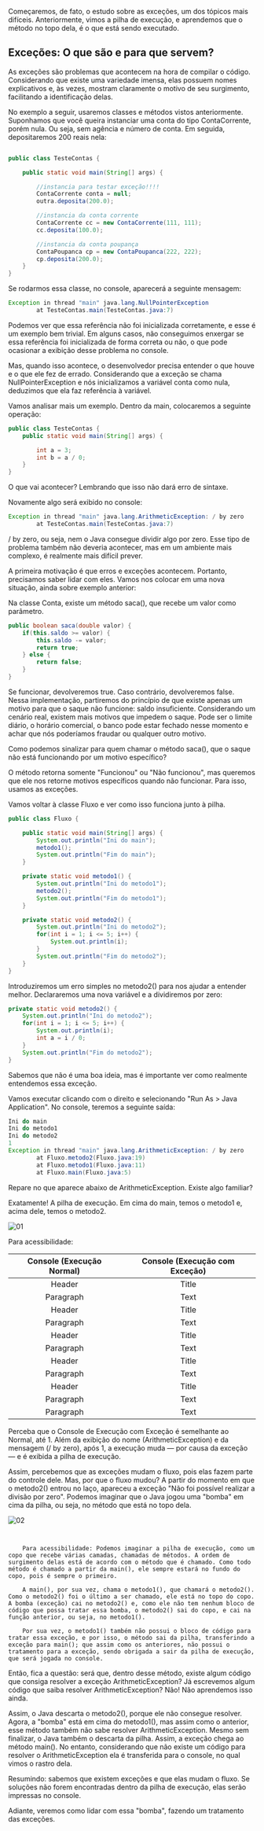 Começaremos, de fato, o estudo sobre as exceções, um dos tópicos mais difíceis. Anteriormente, vimos a pilha de execução, e aprendemos que o método no topo dela, é o que está sendo executado.

## Exceções: O que são e para que servem?

As exceções são problemas que acontecem na hora de compilar o código. Considerando que existe uma variedade imensa, elas possuem nomes explicativos e, às vezes, mostram claramente o motivo de seu surgimento, facilitando a identificação delas.

No exemplo a seguir, usaremos classes e métodos vistos anteriormente. Suponhamos que você queira instanciar uma conta do tipo ContaCorrente, porém nula. Ou seja, sem agência e número de conta. Em seguida, depositaremos 200 reais nela:

```java

public class TesteContas {

    public static void main(String[] args) {

        //instancia para testar exceção!!!!
        ContaCorrente conta = null;
        outra.deposita(200.0);

        //instancia da conta corrente
        ContaCorrente cc = new ContaCorrente(111, 111);
        cc.deposita(100.0);

        //instancia da conta poupança
        ContaPoupanca cp = new ContaPoupanca(222, 222);
        cp.deposita(200.0);
    }
}
```

Se rodarmos essa classe, no console, aparecerá a seguinte mensagem:

```java
Exception in thread "main" java.lang.NullPointerException
        at TesteContas.main(TesteContas.java:7)
```

Podemos ver que essa referência não foi inicializada corretamente, e esse é um exemplo bem trivial. Em alguns casos, não conseguimos enxergar se essa referência foi inicializada de forma correta ou não, o que pode ocasionar a exibição desse problema no console.

Mas, quando isso acontece, o desenvolvedor precisa entender o que houve e o que ele fez de errado. Considerando que a exceção se chama NullPointerException e nós inicializamos a variável conta como nula, deduzimos que ela faz referência à variável.

Vamos analisar mais um exemplo. Dentro da main, colocaremos a seguinte operação:

```java
public class TesteContas {
    public static void main(String[] args) {

        int a = 3;
        int b = a / 0;
    }
}
```

O que vai acontecer? Lembrando que isso não dará erro de sintaxe.

Novamente algo será exibido no console:

```java
Exception in thread "main" java.lang.ArithmeticException: / by zero
        at TesteContas.main(TesteContas.java:7)
```

/ by zero, ou seja, nem o Java consegue dividir algo por zero. Esse tipo de problema também não deveria acontecer, mas em um ambiente mais complexo, é realmente mais difícil prever.

A primeira motivação é que erros e exceções acontecem. Portanto, precisamos saber lidar com eles. Vamos nos colocar em uma nova situação, ainda sobre exemplo anterior:

Na classe Conta, existe um método saca(), que recebe um valor como parâmetro.

```java
public boolean saca(double valor) {
    if(this.saldo >= valor) {
        this.saldo -= valor;
        return true;
    } else {
        return false;
    }
}
```

Se funcionar, devolveremos true. Caso contrário, devolveremos false. Nessa implementação, partiremos do princípio de que existe apenas um motivo para que o saque não funcione: saldo insuficiente. Considerando um cenário real, existem mais motivos que impedem o saque. Pode ser o limite diário, o horário comercial, o banco pode estar fechado nesse momento e achar que nós poderíamos fraudar ou qualquer outro motivo.

Como podemos sinalizar para quem chamar o método saca(), que o saque não está funcionando por um motivo específico?

O método retorna somente "Funcionou" ou "Não funcionou", mas queremos que ele nos retorne motivos específicos quando não funcionar. Para isso, usamos as exceções.

Vamos voltar à classe Fluxo e ver como isso funciona junto à pilha.

```java
public class Fluxo {

    public static void main(String[] args) {
        System.out.println("Ini do main");
        metodo1();
        System.out.println("Fim do main");
    }

    private static void metodo1() {
        System.out.println("Ini do metodo1");
        metodo2();
        System.out.println("Fim do metodo1");
    }

    private static void metodo2() {
        System.out.println("Ini do metodo2");
        for(int i = 1; i <= 5; i++) {
            System.out.println(i);
        }
        System.out.println("Fim do metodo2");
    }
}
```

Introduziremos um erro simples no metodo2() para nos ajudar a entender melhor. Declararemos uma nova variável e a dividiremos por zero:

```java
private static void metodo2() {
    System.out.println("Ini do metodo2");
    for(int i = 1; i <= 5; i++) {
        System.out.println(i);
        int a = i / 0;
    }
    System.out.println("Fim do metodo2");
}
```

Sabemos que não é uma boa ideia, mas é importante ver como realmente entendemos essa exceção.

Vamos executar clicando com o direito e selecionando "Run As > Java Application". No console, teremos a seguinte saída:

```java
Ini do main
Ini do metodo1
Ini do metodo2
1
Exception in thread "main" java.lang.ArithmeticException: / by zero
        at Fluxo.metodo2(Fluxo.java:19)
        at Fluxo.metodo1(Fluxo.java:11)
        at Fluxo.main(Fluxo.java:5)
```

Repare no que aparece abaixo de ArithmeticException. Existe algo familiar?

Exatamente! A pilha de execução. Em cima do main, temos o metodo1 e, acima dele, temos o metodo2.

![01](https://github.com/pvreboucas/java-excecoes/blob/aula-2/aulas/imagens/02.01_001_console-comparacao-execucao.png)

Para acessibilidade:

| Console (Execução Normal) | Console (Execução com Exceção) |
| :----:        |    :----:   |
| Header      | Title       |
| Paragraph   | Text        |
| Header      | Title       |
| Paragraph   | Text        |
| Header      | Title       |
| Paragraph   | Text        |
| Header      | Title       |
| Paragraph   | Text        |
| Header      | Title       |
| Paragraph   | Text        |
| Paragraph   | Text        |



Perceba que o Console de Execução com Exceção é semelhante ao Normal, até 1. Além da exibição do nome (ArithmeticException) e da mensagem (/ by zero), após 1, a execução muda — por causa da exceção — e é exibida a pilha de execução.

Assim, percebemos que as exceções mudam o fluxo, pois elas fazem parte do controle dele. Mas, por que o fluxo mudou? A partir do momento em que o metodo2() entrou no laço, apareceu a exceção "Não foi possível realizar a divisão por zero". Podemos imaginar que o Java jogou uma "bomba" em cima da pilha, ou seja, no método que está no topo dela.

![02](https://github.com/pvreboucas/java-excecoes/blob/aula-2/aulas/imagens/02.01_002_diagrama-bomba-excecao.png)

```


    Para acessibilidade: Podemos imaginar a pilha de execução, como um copo que recebe várias camadas, chamadas de métodos. A ordem de surgimento delas está de acordo com o método que é chamado. Como todo método é chamado a partir da main(), ele sempre estará no fundo do copo, pois é sempre o primeiro.

    A main(), por sua vez, chama o metodo1(), que chamará o metodo2(). Como o metodo2() foi o último a ser chamado, ele está no topo do copo. A bomba (exceção) cai no metodo2() e, como ele não tem nenhum bloco de código que possa tratar essa bomba, o metodo2() sai do copo, e cai na função anterior, ou seja, no metodo1().

    Por sua vez, o metodo1() também não possui o bloco de código para tratar essa exceção, e por isso, o método sai da pilha, transferindo a exceção para main(); que assim como os anteriores, não possui o tratamento para a exceção, sendo obrigada a sair da pilha de execução, que será jogada no console.

```

Então, fica a questão: será que, dentro desse método, existe algum código que consiga resolver a exceção ArithmeticException? Já escrevemos algum código que saiba resolver ArithmeticException? Não! Não aprendemos isso ainda.

Assim, o Java descarta o metodo2(), porque ele não consegue resolver. Agora, a "bomba" está em cima do metodo1(), mas assim como o anterior, esse método também não sabe resolver ArithmeticException. Mesmo sem finalizar, o Java também o descarta da pilha. Assim, a exceção chega ao método main(). No entanto, considerando que não existe um código para resolver o ArithmeticException ela é transferida para o console, no qual vimos o rastro dela.

Resumindo: sabemos que existem exceções e que elas mudam o fluxo. Se soluções não forem encontradas dentro da pilha de execução, elas serão impressas no console.

Adiante, veremos como lidar com essa "bomba", fazendo um tratamento das exceções.


